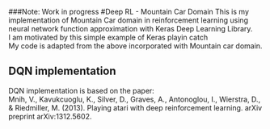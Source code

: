 ###Note: Work in progress
#Deep RL - Mountain Car Domain
This is my implementation of Mountain Car domain in reinforcement learning using neural network function approximation with Keras Deep Learning Library.  
I am motivated by this simple example of Keras playin catch []()  
My code is adapted from the above incorporated with Mountain car domain.

## DQN implementation
DQN implementation is based on the paper:  
Mnih, V., Kavukcuoglu, K., Silver, D., Graves, A., Antonoglou, I., Wierstra, D., & Riedmiller, M. (2013). Playing atari with deep reinforcement learning. arXiv preprint arXiv:1312.5602.

